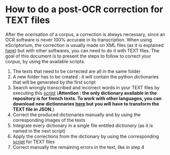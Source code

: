 # How to do a post-OCR correction for TEXT files

After the ocerisation of a corpus, a correction is always necessary, since an OCR software is never 100% accurate in its transcription.
When using eScriptorium, the correction is usually made on XML files (as it is explained [here](https://github.com/FloChiff/DAHNProject/blob/master/Project%20development/Documentation/How%20to%20do%20a%20transcription%20(with%20eScriptorium).md)) but with other softwares, you can need to do it with TEXT files.
The goal of this document is to present the steps to follow to correct your corpus, by using the available scripts.

1. The texts that need to be corrected are all in the same folder
1. A new folder has to be created : it will contain the python dictionaries that will be generated by the first script
1. Search wrongly transcribed and incorrect words in your TEXT files by executing this [script](https://github.com/FloChiff/DAHNProject/blob/master/Project%20development/Scripts/Correction/spellcheck_texts_TEXT.py) 
(**Attention : the only dictionary available in the repository is for french texts. To work with other languages, you can download new dictionnaries [here](https://github.com/hermitdave/FrequencyWords) but you will have to transform the TEXT file in JSON.**)
1. Correct the produced dictionaries manually and by using the corresponding images of the texts
1. Integrate every dictionary in a single file entitled *dictionary* (as it is named in the next script)
1. Apply the corrections from the dictionary by using the corresponding [script](https://github.com/FloChiff/DAHNProject/blob/master/Project%20development/Scripts/Correction/text_correction_TEXT.py) for TEXT files
1. Correct manually the remaining errors in the text, like in step 4